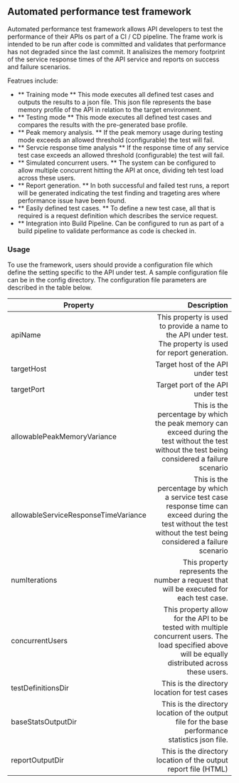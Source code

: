 ## Automated performance test framework

Automated performance test framework allows API developers to test the performance of their APIs os part of a CI / CD pipeline. The frame work is intended to be run after code is committed and validates that performance has not 
degraded since the last commit. It analisizes the memory footprint of the service response times of the API service and reports on success and failure scenarios. 

Featrues include:
* ** Training mode ** This mode executes all defined test cases and outputs the results to a json file. This json file represents the base memory profile of the API in relation to the target environment.
* ** Testing mode ** This mode executes all defined test cases and compares the results with the pre-generated base profile.
* ** Peak memory analysis. ** If the peak memory usage during testing mode exceeds an allowed threshold (configurable) the test will fail.
* ** Servcie response time analysis ** If the response time of any service test case exceeds an allowed threshold (configurable) the test will fail.
* ** Simulated concurrent users. ** The system can be configured to allow multiple concurrent hitting the API at once, dividing teh test load across these users.
* ** Report generation. ** In both successful and failed test runs, a report will be generated indicating the test finding and trageting ares where performance issue have been found.
* ** Easily defined test cases. ** To define a new test case, all that is required is a request definition which describes the service request.
* ** Integration into Build Pipeline. Can be configured to run as part of a build pipeline to validate performance as code is checked in. 


### Usage 
To use the framework, users should provide a configuration file which define the setting specific to the API under test. A sample configuration file can be in the config directory.
The configuration file parameters are described in the table below. 

| Property                             	|                                                                                                                                                        Description 	|
|--------------------------------------	|-------------------------------------------------------------------------------------------------------------------------------------------------------------------:	|
| apiName                              	| This property is used to provide a name to the API under test. The property is used for report generation.                                                         	|
| targetHost                           	| Target host of the API under test                                                                                                                                  	|
| targetPort                           	| Target port of the API under test                                                                                                                                  	|
| allowablePeakMemoryVariance          	| This is the percentage by which the peak memory can exceed during the test without the test without the test being considered a failure scenario                   	|
| allowableServiceResponseTimeVariance 	| This is the percentage by which a service test case response time can exceed during the test without the test without the test being considered a failure scenario 	|
| numIterations                        	| This property represents the number a request that will be executed for each test case.                                                                            	|
| concurrentUsers                      	| This property allow for the API to be tested with multiple concurrent users. The load specified above will be equally distributed across these users.              	|
| testDefinitionsDir                   	| This is the directory location for test cases                                                                                                                      	|
| baseStatsOutputDir                   	| This is the directory location of the output file for the base performance statistics json file.                                                                   	|
| reportOutputDir                      	| This is the directory location of the output report file (HTML)                                                                                                    	|

